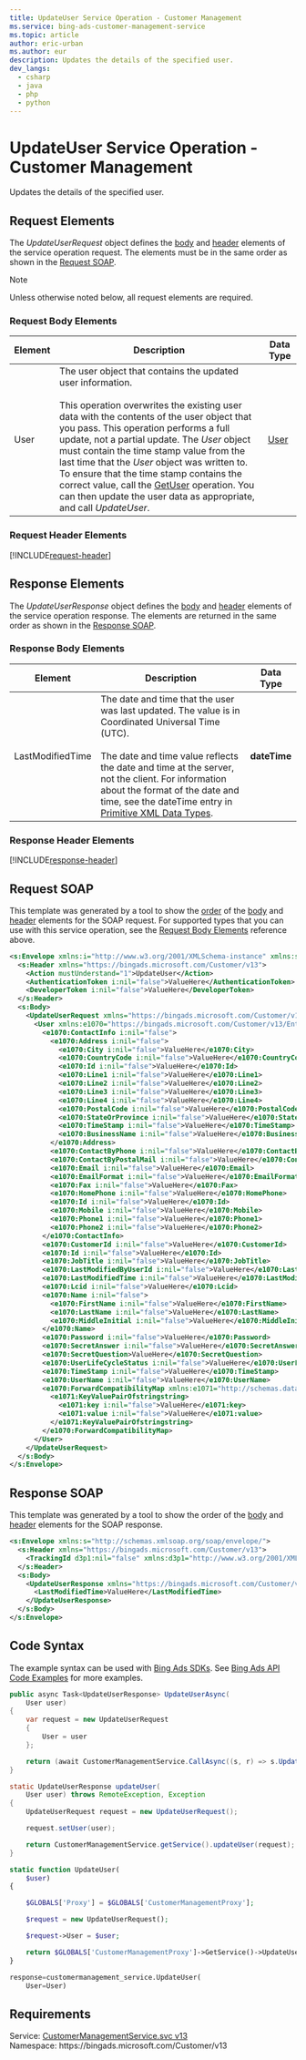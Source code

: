 ```yaml
---
title: UpdateUser Service Operation - Customer Management
ms.service: bing-ads-customer-management-service
ms.topic: article
author: eric-urban
ms.author: eur
description: Updates the details of the specified user.
dev_langs: 
  - csharp
  - java
  - php
  - python
---
```

# UpdateUser Service Operation - Customer Management
Updates the details of the specified user.

## <a name="request"></a>Request Elements
The *UpdateUserRequest* object defines the [body](#request-body) and [header](#request-header) elements of the service operation request. The elements must be in the same order as shown in the [Request SOAP](#request-soap). 

> [!NOTE]
> Unless otherwise noted below, all request elements are required.

### <a name="request-body"></a>Request Body Elements

|Element|Description|Data Type|
|-----------|---------------|-------------|
|<a name="user"></a>User|The user object that contains the updated user information.<br/><br/>This operation overwrites the existing user data with the contents of the user object that you pass. This operation performs a full update, not a partial update. The *User* object must contain the time stamp value from the last time that the *User* object was written to. To ensure that the time stamp contains the correct value, call the [GetUser](getuser.md) operation. You can then update the user data as appropriate, and call *UpdateUser*.|[User](user.md)|

### <a name="request-header"></a>Request Header Elements
[!INCLUDE[request-header](./includes/request-header.md)]

## <a name="response"></a>Response Elements
The *UpdateUserResponse* object defines the [body](#response-body) and [header](#response-header) elements of the service operation response. The elements are returned in the same order as shown in the [Response SOAP](#response-soap).

### <a name="response-body"></a>Response Body Elements

|Element|Description|Data Type|
|-----------|---------------|-------------|
|<a name="lastmodifiedtime"></a>LastModifiedTime|The date and time that the user was last updated. The value is in Coordinated Universal Time (UTC).<br/><br/>The date and time value reflects the date and time at the server, not the client. For information about the format of the date and time, see the dateTime entry in [Primitive XML Data Types](https://go.microsoft.com/fwlink/?linkid=859198).|**dateTime**|

### <a name="response-header"></a>Response Header Elements
[!INCLUDE[response-header](./includes/response-header.md)]

## <a name="request-soap"></a>Request SOAP
This template was generated by a tool to show the [order](../guides/services-protocol.md#element-order) of the [body](#request-body) and [header](#request-header) elements for the SOAP request. For supported types that you can use with this service operation, see the [Request Body Elements](#request-header) reference above.

```xml
<s:Envelope xmlns:i="http://www.w3.org/2001/XMLSchema-instance" xmlns:s="http://schemas.xmlsoap.org/soap/envelope/">
  <s:Header xmlns="https://bingads.microsoft.com/Customer/v13">
    <Action mustUnderstand="1">UpdateUser</Action>
    <AuthenticationToken i:nil="false">ValueHere</AuthenticationToken>
    <DeveloperToken i:nil="false">ValueHere</DeveloperToken>
  </s:Header>
  <s:Body>
    <UpdateUserRequest xmlns="https://bingads.microsoft.com/Customer/v13">
      <User xmlns:e1070="https://bingads.microsoft.com/Customer/v13/Entities" i:nil="false">
        <e1070:ContactInfo i:nil="false">
          <e1070:Address i:nil="false">
            <e1070:City i:nil="false">ValueHere</e1070:City>
            <e1070:CountryCode i:nil="false">ValueHere</e1070:CountryCode>
            <e1070:Id i:nil="false">ValueHere</e1070:Id>
            <e1070:Line1 i:nil="false">ValueHere</e1070:Line1>
            <e1070:Line2 i:nil="false">ValueHere</e1070:Line2>
            <e1070:Line3 i:nil="false">ValueHere</e1070:Line3>
            <e1070:Line4 i:nil="false">ValueHere</e1070:Line4>
            <e1070:PostalCode i:nil="false">ValueHere</e1070:PostalCode>
            <e1070:StateOrProvince i:nil="false">ValueHere</e1070:StateOrProvince>
            <e1070:TimeStamp i:nil="false">ValueHere</e1070:TimeStamp>
            <e1070:BusinessName i:nil="false">ValueHere</e1070:BusinessName>
          </e1070:Address>
          <e1070:ContactByPhone i:nil="false">ValueHere</e1070:ContactByPhone>
          <e1070:ContactByPostalMail i:nil="false">ValueHere</e1070:ContactByPostalMail>
          <e1070:Email i:nil="false">ValueHere</e1070:Email>
          <e1070:EmailFormat i:nil="false">ValueHere</e1070:EmailFormat>
          <e1070:Fax i:nil="false">ValueHere</e1070:Fax>
          <e1070:HomePhone i:nil="false">ValueHere</e1070:HomePhone>
          <e1070:Id i:nil="false">ValueHere</e1070:Id>
          <e1070:Mobile i:nil="false">ValueHere</e1070:Mobile>
          <e1070:Phone1 i:nil="false">ValueHere</e1070:Phone1>
          <e1070:Phone2 i:nil="false">ValueHere</e1070:Phone2>
        </e1070:ContactInfo>
        <e1070:CustomerId i:nil="false">ValueHere</e1070:CustomerId>
        <e1070:Id i:nil="false">ValueHere</e1070:Id>
        <e1070:JobTitle i:nil="false">ValueHere</e1070:JobTitle>
        <e1070:LastModifiedByUserId i:nil="false">ValueHere</e1070:LastModifiedByUserId>
        <e1070:LastModifiedTime i:nil="false">ValueHere</e1070:LastModifiedTime>
        <e1070:Lcid i:nil="false">ValueHere</e1070:Lcid>
        <e1070:Name i:nil="false">
          <e1070:FirstName i:nil="false">ValueHere</e1070:FirstName>
          <e1070:LastName i:nil="false">ValueHere</e1070:LastName>
          <e1070:MiddleInitial i:nil="false">ValueHere</e1070:MiddleInitial>
        </e1070:Name>
        <e1070:Password i:nil="false">ValueHere</e1070:Password>
        <e1070:SecretAnswer i:nil="false">ValueHere</e1070:SecretAnswer>
        <e1070:SecretQuestion>ValueHere</e1070:SecretQuestion>
        <e1070:UserLifeCycleStatus i:nil="false">ValueHere</e1070:UserLifeCycleStatus>
        <e1070:TimeStamp i:nil="false">ValueHere</e1070:TimeStamp>
        <e1070:UserName i:nil="false">ValueHere</e1070:UserName>
        <e1070:ForwardCompatibilityMap xmlns:e1071="http://schemas.datacontract.org/2004/07/System.Collections.Generic" i:nil="false">
          <e1071:KeyValuePairOfstringstring>
            <e1071:key i:nil="false">ValueHere</e1071:key>
            <e1071:value i:nil="false">ValueHere</e1071:value>
          </e1071:KeyValuePairOfstringstring>
        </e1070:ForwardCompatibilityMap>
      </User>
    </UpdateUserRequest>
  </s:Body>
</s:Envelope>
```

## <a name="response-soap"></a>Response SOAP
This template was generated by a tool to show the order of the [body](#response-body) and [header](#response-header) elements for the SOAP response.

```xml
<s:Envelope xmlns:s="http://schemas.xmlsoap.org/soap/envelope/">
  <s:Header xmlns="https://bingads.microsoft.com/Customer/v13">
    <TrackingId d3p1:nil="false" xmlns:d3p1="http://www.w3.org/2001/XMLSchema-instance">ValueHere</TrackingId>
  </s:Header>
  <s:Body>
    <UpdateUserResponse xmlns="https://bingads.microsoft.com/Customer/v13">
      <LastModifiedTime>ValueHere</LastModifiedTime>
    </UpdateUserResponse>
  </s:Body>
</s:Envelope>
```

## <a name="example"></a>Code Syntax
The example syntax can be used with [Bing Ads SDKs](../guides/client-libraries.md). See [Bing Ads API Code Examples](../guides/code-examples.md) for more examples.
```csharp
public async Task<UpdateUserResponse> UpdateUserAsync(
	User user)
{
	var request = new UpdateUserRequest
	{
		User = user
	};

	return (await CustomerManagementService.CallAsync((s, r) => s.UpdateUserAsync(r), request));
}
```
```java
static UpdateUserResponse updateUser(
	User user) throws RemoteException, Exception
{
	UpdateUserRequest request = new UpdateUserRequest();

	request.setUser(user);

	return CustomerManagementService.getService().updateUser(request);
}
```
```php
static function UpdateUser(
	$user)
{

	$GLOBALS['Proxy'] = $GLOBALS['CustomerManagementProxy'];

	$request = new UpdateUserRequest();

	$request->User = $user;

	return $GLOBALS['CustomerManagementProxy']->GetService()->UpdateUser($request);
}
```
```python
response=customermanagement_service.UpdateUser(
	User=User)
```

## Requirements
Service: [CustomerManagementService.svc v13](https://clientcenter.api.bingads.microsoft.com/Api/CustomerManagement/v13/CustomerManagementService.svc)  
Namespace: https\://bingads.microsoft.com/Customer/v13  

